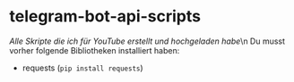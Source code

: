 # telegram-bot-api-scripts
*Alle Skripte die ich für YouTube erstellt und hochgeladen habe*\n
Du musst vorher folgende Bibliotheken installiert haben:
 - requests (`pip install requests`)
